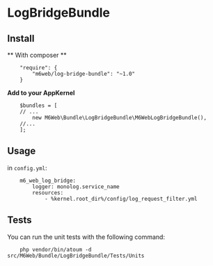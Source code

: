 # LogBridgeBundle


## Install

** With composer **
```
    "require": {
        "m6web/log-bridge-bundle": "~1.0"
    }
```

**Add to your AppKernel**
```
    $bundles = [
    // ...
        new M6Web\Bundle\LogBridgeBundle\M6WebLogBridgeBundle(),
    //...
    ];
```


## Usage

in ```config.yml```:

```
    m6_web_log_bridge:
        logger: monolog.service_name
        resources:
            - %kernel.root_dir%/config/log_request_filter.yml
```




## Tests

You can run the unit tests with the following command:

```
    php vendor/bin/atoum -d src/M6Web/Bundle/LogBridgeBundle/Tests/Units
```
